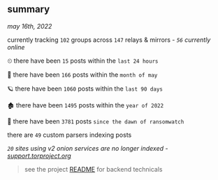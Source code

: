 
## summary
_may 16th, 2022_

currently tracking `102` groups across `147` relays & mirrors - _`56` currently online_

⏲ there have been `15` posts within the `last 24 hours`

🦈 there have been `166` posts within the `month of may`

🪐 there have been `1060` posts within the `last 90 days`

🏚 there have been `1495` posts within the `year of 2022`

🦕 there have been `3781` posts `since the dawn of ransomwatch`

there are `49` custom parsers indexing posts

_`20` sites using v2 onion services are no longer indexed - [support.torproject.org](https://support.torproject.org/onionservices/v2-deprecation/)_

> see the project [README](https://github.com/joshhighet/ransomwatch#ransomwatch--) for backend technicals
